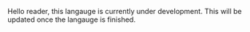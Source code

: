 Hello reader, this langauge is currently under development. This will be updated once the langauge is finished.